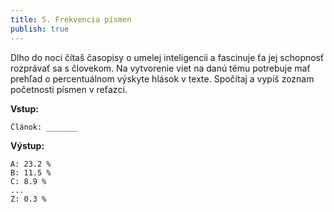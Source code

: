 ```yaml
---
title: 5. Frekvencia písmen
publish: true
---
```


Dlho do noci čítaš časopisy o umelej inteligencii a fascinuje ťa jej schopnosť rozprávať sa s človekom. Na vytvorenie viet na danú tému potrebuje mať prehľad o percentuálnom výskyte hlások v texte. Spočítaj a vypíš zoznam početnosti písmen v reťazci.

**Vstup:**
```
Článok: _______
```

**Výstup:**
```
A: 23.2 %
B: 11.5 %
C: 8.9 %
...
Z: 0.3 %
```

